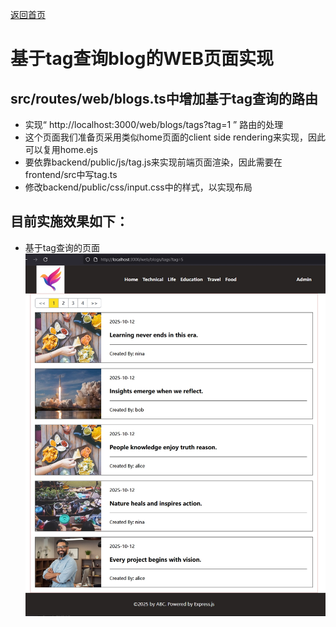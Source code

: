 [返回首页](../Readme.md)

# 基于tag查询blog的WEB页面实现

## src/routes/web/blogs.ts中增加基于tag查询的路由
- 实现“ http://localhost:3000/web/blogs/tags?tag=1 ” 路由的处理
- 这个页面我们准备页采用类似home页面的client side rendering来实现，因此可以复用home.ejs
- 要依靠backend/public/js/tag.js来实现前端页面渲染，因此需要在frontend/src中写tag.ts
- 修改backend/public/css/input.css中的样式，以实现布局

## 目前实施效果如下：
- 基于tag查询的页面
![页面效果](./step08-01.png)